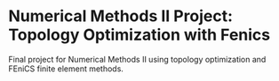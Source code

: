 # Numerical Methods II Project: Topology Optimization with Fenics

Final project for Numerical Methods II using topology optimization and
FEniCS finite element methods.
